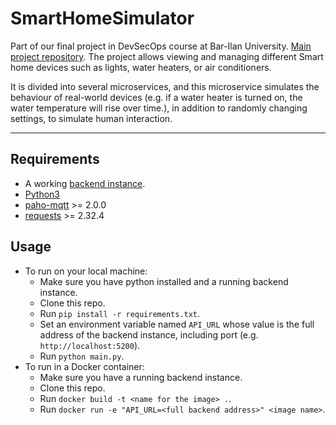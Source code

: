# SmartHomeSimulator

Part of our final project in DevSecOps course at Bar-Ilan
University. [Main project repository](https://github.com/NadavNV/SmartHomeConfig). The project allows viewing and
managing different Smart home devices such as lights, water heaters, or air conditioners.

It is divided into several microservices, and this microservice simulates the behaviour of real-world devices (e.g. if a
water heater is turned on, the water temperature will rise over time.), in addition to randomly changing settings, to
simulate human interaction.

---

## Requirements

- A working [backend instance](https://github.com/NadavNV/SmartHomeBackend).
- [Python3](https://www.python.org/downloads/)
- [paho-mqtt](https://pypi.org/project/paho-mqtt/) >= 2.0.0
- [requests](https://pypi.org/project/requests/) >= 2.32.4

## Usage

- To run on your local machine:
    - Make sure you have python installed and a running backend instance.
    - Clone this repo.
    - Run `pip install -r requirements.txt`.
    - Set an environment variable named `API_URL` whose value is the full address of the backend instance, including
      port
      (e.g. `http://localhost:5200`).
    - Run `python main.py`.
- To run in a Docker container:
    - Make sure you have a running backend instance.
    - Clone this repo.
    - Run `docker build -t <name for the image> .`.
    - Run `docker run -e "API_URL=<full backend address>" <image name>`.
